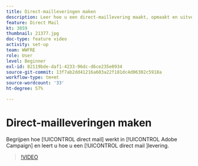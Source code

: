 ```yaml
---
title: Direct-mailleveringen maken
description: Leer hoe u een direct-maillevering maakt, opmaakt en uitvoert.
feature: Direct Mail
kt: 3859
thumbnail: 21377.jpg
doc-type: feature video
activity: set-up
team: WWFRE
role: User
level: Beginner
exl-id: 82119bde-daf1-4233-96dc-d6ce235e0934
source-git-commit: 13f7ab2dd41216a603a22f181dc4d06302c5918a
workflow-type: tm+mt
source-wordcount: '33'
ht-degree: 57%

---
```


# Direct-mailleveringen maken

Begrijpen hoe [!UICONTROL direct mail] werkt in [!UICONTROL Adobe Campaign] en leert u hoe u een [!UICONTROL direct mail ]levering.

>[!VIDEO](https://video.tv.adobe.com/v/21377?quality=12&learn=on)
